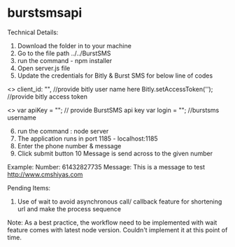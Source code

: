 # burstsmsapi

Technical Details:

1. Download the folder in to your machine
2. Go to the file path ../../BurstSMS
3. run the command - npm installer
4. Open server.js file
5. Update the credentials for Bitly & Burst SMS for below line of codes
	
  <<Bitly>>
  client_id: "<username>", //provide bitly user name here
  Bitly.setAccessToken('<accesstoken>'); //provide bitly access token
  
  <<BurstSMS>>
  var apiKey = "<burstsmsapikey>"; // provide BurstSMS api key
  var login = "<username>";  //burstsms username

6. run the command : node server
7. The application runs in port 1185 - localhost:1185
8. Enter the phone number & message 
9. Click submit button
10 Message is send across to the given number

Example:
Number: 61432827735
Message: This is a message to test http://www.cmshiyas.com 

Pending Items:
1. Use of wait to avoid asynchronous call/ callback feature for shortening url and make the process sequence

Note: As a best practice, the workflow need to be implemented with wait feature comes with latest node version. Couldn't implement it at this point of time.
